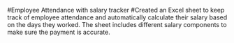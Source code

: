 #Employee Attendance with salary tracker
#Created an Excel sheet to keep track of employee attendance and automatically calculate their salary based on the days they worked. The sheet includes different salary components to make sure the payment is accurate.

